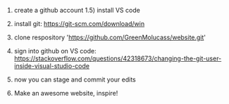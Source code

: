 1) create a github account
1.5) install VS code

3) install git: https://git-scm.com/download/win

4) clone respository 'https://github.com/GreenMolucass/website.git'

5) sign into github on VS code: https://stackoverflow.com/questions/42318673/changing-the-git-user-inside-visual-studio-code

6) now you can stage and commit your edits

7) Make an awesome website, inspire!
